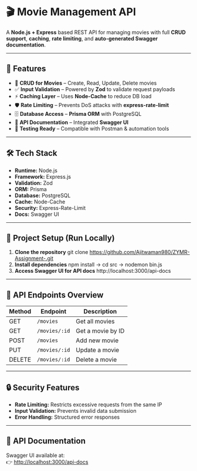 # 🎬 Movie Management API

A **Node.js + Express** based REST API for managing movies with full **CRUD support**, **caching**, **rate limiting**, and **auto-generated Swagger documentation**.

---

## 🚀 Features

- 📌 **CRUD for Movies** – Create, Read, Update, Delete movies  
- ✅ **Input Validation** – Powered by **Zod** to validate request payloads  
- ⚡ **Caching Layer** – Uses **Node-Cache** to reduce DB load  
- 🛡️ **Rate Limiting** – Prevents DoS attacks with **express-rate-limit**  
- 🗄️ **Database Access** – **Prisma ORM** with PostgreSQL  
- 📖 **API Documentation** – Integrated **Swagger UI**  
- 🧪 **Testing Ready** – Compatible with Postman & automation tools  

---

## 🛠️ Tech Stack

- **Runtime:** Node.js  
- **Framework:** Express.js  
- **Validation:** Zod  
- **ORM:** Prisma  
- **Database:** PostgreSQL  
- **Cache:** Node-Cache  
- **Security:** Express-Rate-Limit  
- **Docs:** Swagger UI  

---

## 📂 Project Setup (Run Locally)

1. **Clone the repository**
git clone https://github.com/Ajitwaman980/ZYMR-Assignment-.git
2. **Install dependencies**
npm install  -> cd src -> nodemon bin.js
3. **Access Swagger UI for API docs**
   http://localhost:3000/api-docs


---

## 📜 API Endpoints Overview

| Method | Endpoint       | Description       |
|--------|----------------|-------------------|
| GET    | `/movies`      | Get all movies    |
| GET    | `/movies/:id`  | Get a movie by ID |
| POST   | `/movies`      | Add new movie     |
| PUT    | `/movies/:id`  | Update a movie    |
| DELETE | `/movies/:id`  | Delete a movie    |

---

## 🔒 Security Features

- **Rate Limiting:** Restricts excessive requests from the same IP  
- **Input Validation:** Prevents invalid data submission  
- **Error Handling:** Structured error responses  

---

## 📖 API Documentation

Swagger UI available at:  
👉 [http://localhost:3000/api-docs](http://localhost:3000/api-docs)
